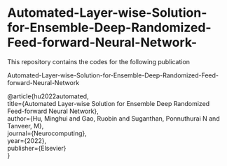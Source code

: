 # Automated-Layer-wise-Solution-for-Ensemble-Deep-Randomized-Feed-forward-Neural-Network-

This repository contains the codes for the following publication

Automated-Layer-wise-Solution-for-Ensemble-Deep-Randomized-Feed-forward-Neural-Network  

@article{hu2022automated,  
  title={Automated Layer-wise Solution for Ensemble Deep Randomized Feed-forward Neural Network},  
  author={Hu, Minghui and Gao, Ruobin and Suganthan, Ponnuthurai N and Tanveer, M},  
  journal={Neurocomputing},  
  year={2022},  
  publisher={Elsevier}  
}  
